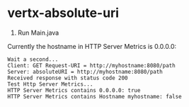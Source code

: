 # vertx-absolute-uri
1. Run Main.java

Currently the hostname in HTTP Server Metrics is 0.0.0.0:
```
Wait a second...
Client: GET Request-URI = http://myhostname:8080/path
Server: absoluteURI = http://myhostname:8080/path
Received response with status code 200
Test Http Server Metrics...
HTTP Server Metrics contains 0.0.0.0: true
HTTP Server Metrics contains Hostname myhostname: false    
```
